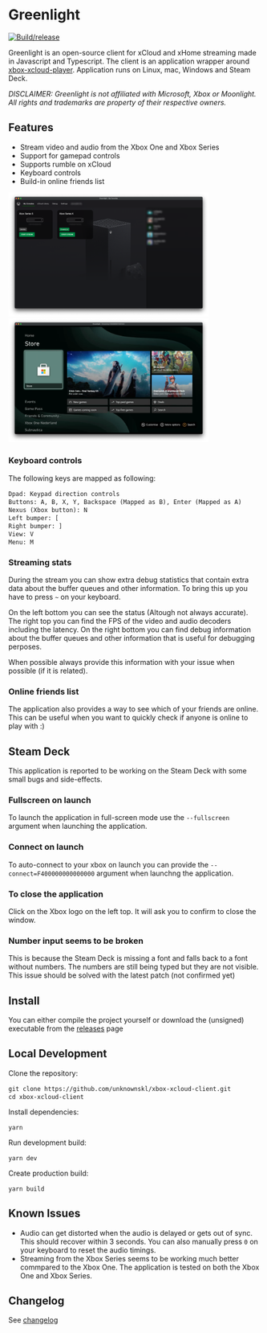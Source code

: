 # Greenlight

[![Build/release](https://github.com/unknownskl/xbox-xcloud-client/actions/workflows/build.yml/badge.svg)](https://github.com/unknownskl/xbox-xcloud-client/actions/workflows/build.yml)

Greenlight is an open-source client for xCloud and xHome streaming made in Javascript and Typescript. The client is an application wrapper around [xbox-xcloud-player](https://github.com/unknownskl/xbox-xcloud-player).
Application runs on Linux, mac, Windows and Steam Deck.

_DISCLAIMER: Greenlight is not affiliated with Microsoft, Xbox or Moonlight. All rights and trademarks are property of their respective owners._

## Features

- Stream video and audio from the Xbox One and Xbox Series
- Support for gamepad controls
- Supports rumble on xCloud
- Keyboard controls
- Build-in online friends list

<img src="images/main.png" width="400" /> <img src="images/stream.png" width="400" />

### Keyboard controls

The following keys are mapped as following:

    Dpad: Keypad direction controls
    Buttons: A, B, X, Y, Backspace (Mapped as B), Enter (Mapped as A)
    Nexus (Xbox button): N
    Left bumper: [
    Right bumper: ]
    View: V
    Menu: M

### Streaming stats

During the stream you can show extra debug statistics that contain extra data about the buffer queues and other information. To bring this up you have to press `~` on your keyboard.

On the left bottom you can see the status (Altough not always accurate). The right top you can find the FPS of the video and audio decoders including the latency. On the right bottom you can find debug information about the buffer queues and other information that is useful for debugging perposes.

When possible always provide this information with your issue when possible (if it is related).
### Online friends list

The application also provides a way to see which of your friends are online. This can be useful when you want to quickly check if anyone is online to play with :)

## Steam Deck

This application is reported to be working on the Steam Deck with some small bugs and side-effects.

### Fullscreen on launch

To launch the application in full-screen mode use the `--fullscreen` argument when launching the application.

### Connect on launch

To auto-connect to your xbox on launch you can provide the `--connect=F400000000000000` argument when launchng the application.

### To close the application

Click on the Xbox logo on the left top. It will ask you to confirm to close the window.

### Number input seems to be broken

This is because the Steam Deck is missing a font and falls back to a font without numbers. The numbers are still being typed but they are not visible. This issue should be solved with the latest patch (not confirmed yet)

## Install

You can either compile the project yourself or download the (unsigned) executable from the [releases](https://github.com/unknownskl/xbox-xcloud-client/releases) page

## Local Development

Clone the repository:

    git clone https://github.com/unknownskl/xbox-xcloud-client.git
    cd xbox-xcloud-client

Install dependencies:

    yarn

Run development build:

    yarn dev

Create production build:

    yarn build

## Known Issues

- Audio can get distorted when the audio is delayed or gets out of sync. This should recover within 3 seconds. You can also manually press `0` on your keyboard to reset the audio timings.
- Streaming from the Xbox Series seems to be working much better commpared to the Xbox One. The application is tested on both the Xbox One and Xbox Series.

## Changelog

See [changelog](CHANGELOG.md)